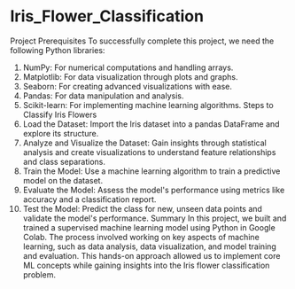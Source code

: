 # Iris_Flower_Classification
Project Prerequisites
To successfully complete this project, we need the following Python libraries:
1.	NumPy: For numerical computations and handling arrays.
2.	Matplotlib: For data visualization through plots and graphs.
3.	Seaborn: For creating advanced visualizations with ease.
4.	Pandas: For data manipulation and analysis.
5.	Scikit-learn: For implementing machine learning algorithms.
Steps to Classify Iris Flowers
1.	Load the Dataset: Import the Iris dataset into a pandas DataFrame and explore its structure.
2.	Analyze and Visualize the Dataset: Gain insights through statistical analysis and create visualizations to understand feature relationships and class separations.
3.	Train the Model: Use a machine learning algorithm to train a predictive model on the dataset.
4.	Evaluate the Model: Assess the model's performance using metrics like accuracy and a classification report.
5.	Test the Model: Predict the class for new, unseen data points and validate the model's performance.
Summary
In this project, we built and trained a supervised machine learning model using Python in Google Colab. The process involved working on key aspects of machine learning, such as data analysis, data visualization, and model training and evaluation. This hands-on approach allowed us to implement core ML concepts while gaining insights into the Iris flower classification problem.
